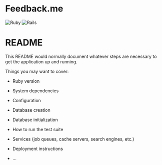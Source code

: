 # Feedback.me
![Ruby](https://img.shields.io/badge/Ruby-2.4.1-brightgreen.svg)
![Rails](https://img.shields.io/badge/Rails-5.0.1-brightgreen.svg)

# README

This README would normally document whatever steps are necessary to get the
application up and running.

Things you may want to cover:

* Ruby version

* System dependencies

* Configuration

* Database creation

* Database initialization

* How to run the test suite

* Services (job queues, cache servers, search engines, etc.)

* Deployment instructions

* ...
